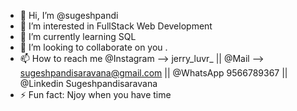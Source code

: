 - 👋 Hi, I’m @sugeshpandi
- 👀 I’m interested in FullStack Web Development
- 🌱 I’m currently learning SQL
- 💞️ I’m looking to collaborate on you .
- 📫 How to reach me @Instagram --> jerry_luvr_ || @Mail --> sugeshpandisaravana@gmail.com || @WhatsApp 9566789367 || @Linkedin Sugeshpandisaravana
- ⚡ Fun fact: Njoy when you have time

<!---
sugeshpandi/sugeshpandi is a ✨ special ✨ repository because its `README.md` (this file) appears on your GitHub profile.
You can click the Preview link to take a look at your changes.
--->
